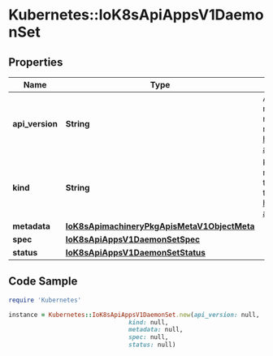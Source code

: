 # Kubernetes::IoK8sApiAppsV1DaemonSet

## Properties

Name | Type | Description | Notes
------------ | ------------- | ------------- | -------------
**api_version** | **String** | APIVersion defines the versioned schema of this representation of an object. Servers should convert recognized schemas to the latest internal value, and may reject unrecognized values. More info: https://git.k8s.io/community/contributors/devel/sig-architecture/api-conventions.md#resources | [optional] 
**kind** | **String** | Kind is a string value representing the REST resource this object represents. Servers may infer this from the endpoint the client submits requests to. Cannot be updated. In CamelCase. More info: https://git.k8s.io/community/contributors/devel/sig-architecture/api-conventions.md#types-kinds | [optional] 
**metadata** | [**IoK8sApimachineryPkgApisMetaV1ObjectMeta**](IoK8sApimachineryPkgApisMetaV1ObjectMeta.md) |  | [optional] 
**spec** | [**IoK8sApiAppsV1DaemonSetSpec**](IoK8sApiAppsV1DaemonSetSpec.md) |  | [optional] 
**status** | [**IoK8sApiAppsV1DaemonSetStatus**](IoK8sApiAppsV1DaemonSetStatus.md) |  | [optional] 

## Code Sample

```ruby
require 'Kubernetes'

instance = Kubernetes::IoK8sApiAppsV1DaemonSet.new(api_version: null,
                                 kind: null,
                                 metadata: null,
                                 spec: null,
                                 status: null)
```


